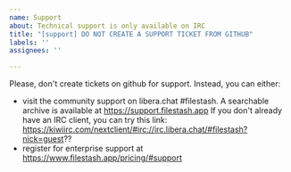 ```yaml
---
name: Support
about: Technical support is only available on IRC
title: "[support] DO NOT CREATE A SUPPORT TICKET FROM GITHUB"
labels: ''
assignees: ''

---
```


Please, don't create tickets on github for support. Instead, you can either:
- visit the community support on libera.chat #filestash. A searchable archive is available at https://support.filestash.app If you don't already have an IRC client, you can try this link: https://kiwiirc.com/nextclient/#irc://irc.libera.chat/#filestash?nick=guest??
- register for enterprise support at https://www.filestash.app/pricing/#support
